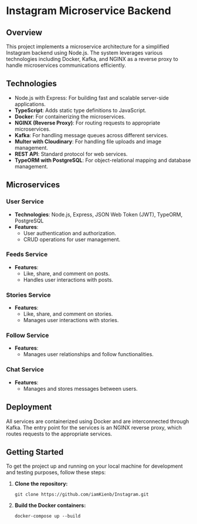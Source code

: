 
# Instagram Microservice Backend

## Overview
This project implements a microservice architecture for a simplified Instagram backend using Node.js. The system leverages various technologies including Docker, Kafka, and NGINX as a reverse proxy to handle microservices communications efficiently.

## Technologies
- Node.js with Express: For building fast and scalable server-side applications.
- **TypeScript**: Adds static type definitions to JavaScript.
- **Docker**: For containerizing the microservices.
- **NGINX (Reverse Proxy)**: For routing requests to appropriate microservices.
- **Kafka**: For handling message queues across different services.
- **Multer with Cloudinary**: For handling file uploads and image management.
- **REST API**: Standard protocol for web services.
- **TypeORM with PostgreSQL**: For object-relational mapping and database management.

## Microservices
### User Service
- **Technologies**: Node.js, Express, JSON Web Token (JWT), TypeORM, PostgreSQL
- **Features**:
  - User authentication and authorization.
  - CRUD operations for user management.

### Feeds Service
- **Features**:
  - Like, share, and comment on posts.
  - Handles user interactions with posts.

### Stories Service
- **Features**:
  - Like, share, and comment on stories.
  - Manages user interactions with stories.

### Follow Service
- **Features**:
  - Manages user relationships and follow functionalities.

### Chat Service
- **Features**:
  - Manages and stores messages between users.

## Deployment
All services are containerized using Docker and are interconnected through Kafka. The entry point for the services is an NGINX reverse proxy, which routes requests to the appropriate services.

## Getting Started
To get the project up and running on your local machine for development and testing purposes, follow these steps:

1. **Clone the repository:**
   ```
   git clone https://github.com/iamKienb/Instagram.git
   ```
2. **Build the Docker containers:**
   ```
   docker-compose up --build
   ```


